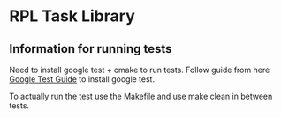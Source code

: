 # RPL Task Library

## Information for running tests

Need to install google test + cmake to run tests. Follow guide from here [Google Test Guide](http://google.github.io/googletest/) to install google test.

To actually run the test use the Makefile and use make clean in between tests.


